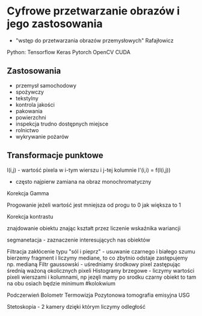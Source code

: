 # Cyfrowe przetwarzanie obrazów i jego zastosowania

- "wstęp do przetwarzania obrazów przemysłowych" Rafajłowicz

Python:
	Tensorflow
		Keras
	Pytorch
OpenCV
CUDA



## Zastosowania
- przemysł samochodowy
- spożywczy
- tekstylny
- kontrola jakości
- pakowania
- powierzchni
- inspekcja trudno dostępnych miejsce
- rolnictwo
- wykrywanie pożarów



## Transformacje punktowe

I(i,j) - wartość pixela w i-tym wierszu i j-tej kolumnie
I'(i,i) = f(I(i,j))

 - często najpierw zamiana na obraz monochromatyczny

Korekcja Gamma

Progowanie
jeżeli wartość jest mniejsza od progu to 0 jak większa to 1

Korekcja kontrastu

znajdowanie obiektu znając kształt przez liczenie wskaźnika wariancji

segmanetacja - zaznaczenie interesujących nas obiektów

Filtracja
	zakłócenie typu "sól i pieprz" - usuwanie czarnego i białego szumu bierzemy fragment i liczymy mediane, to co zbytnio odstaje zastępujemy np. medianą
	Filtr gaussowski - uśredniamy środkowy pixel zastępując średnią ważoną okolicznych pixeli
	Histogramy brzegowe - liczymy wartości pixeli wierszami i kolumnami, np jezęli mamy po srodku czarny obiekt to tam na obu osiach będzie minimum #kolokwium 



Podczerwień
Bolometr
Termowizja
Pozytonowa tomografia emisyjna
USG



Stetoskopia - 2 kamery dzięki którym liczymy odległość

